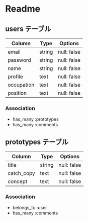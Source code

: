 # Readme

## users テーブル

| Column     | Type   | Options     |
| ---------- | ------ | ----------- |
| email      | string | null: false |
| password   | string | null: false |
| name       | string | null: false |
| profile    | text   | null: false |
| occupation | text   | null: false |
| position   | text   | null: false |

### Association

- has_many :prototypes
- has_many :comments

## prototypes テーブル

| Column        | Type   | Options     |
| ------------- | ------ | ----------- |
| title         | string | null: false |
| catch_copy    | text   | null: false |
| concept       | text   | null: false |

### Association
- belongs_to :user
- has_many :comments
